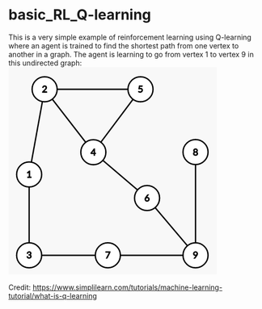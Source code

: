 # basic_RL_Q-learning

This is a very simple example of reinforcement learning using Q-learning where an agent is trained to find the shortest path from one vertex to another in a graph.
The agent is learning to go from vertex 1 to vertex 9 in this undirected graph:
![](images/RL_Q-learning_graph.png)

Credit: https://www.simplilearn.com/tutorials/machine-learning-tutorial/what-is-q-learning
